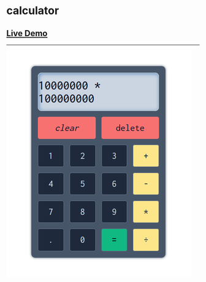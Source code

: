 # calculator

## [Live Demo](https://arz-barca.github.io/calculator/)

---

[![calculator demo image](/images/demo.png)](https://arz-barca.github.io/calculator/)
